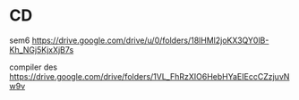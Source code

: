 # CD

sem6
https://drive.google.com/drive/u/0/folders/18lHMl2joKX3QY0lB-Kh_NGj5KjxXjB7s

compiler des
https://drive.google.com/drive/folders/1VL_FhRzXIO6HebHYaEIEccCZzjuvNw9v
